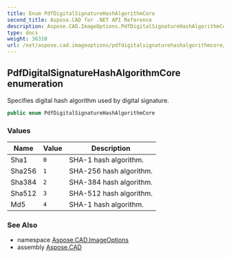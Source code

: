 ```yaml
---
title: Enum PdfDigitalSignatureHashAlgorithmCore
second_title: Aspose.CAD for .NET API Reference
description: Aspose.CAD.ImageOptions.PdfDigitalSignatureHashAlgorithmCore enum. Specifies digital hash algorithm used by digital signature
type: docs
weight: 36310
url: /net/aspose.cad.imageoptions/pdfdigitalsignaturehashalgorithmcore/
---
```

## PdfDigitalSignatureHashAlgorithmCore enumeration

Specifies digital hash algorithm used by digital signature.

```csharp
public enum PdfDigitalSignatureHashAlgorithmCore
```

### Values

| Name | Value | Description |
| --- | --- | --- |
| Sha1 | `0` | SHA-1 hash algorithm. |
| Sha256 | `1` | SHA-256 hash algorithm. |
| Sha384 | `2` | SHA-384 hash algorithm. |
| Sha512 | `3` | SHA-512 hash algorithm. |
| Md5 | `4` | SHA-1 hash algorithm. |

### See Also

* namespace [Aspose.CAD.ImageOptions](../../aspose.cad.imageoptions/)
* assembly [Aspose.CAD](../../)


